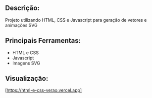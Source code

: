 ## Descrição:
Projeto utilizando HTML, CSS e Javascript para geração de vetores e animações SVG

## Principais Ferramentas: 
* HTML e CSS
* Javascript
* Imagens SVG

## Visualização:
[https://html-e-css-verao.vercel.app]
